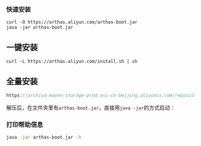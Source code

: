 ### 快速安装

```
curl -O https://arthas.aliyun.com/arthas-boot.jar
java -jar arthas-boot.jar
```





## 一键安装

```
curl -L https://arthas.aliyun.com/install.sh | sh
```



## 全量安装

```java
https://archiva-maven-storage-prod.oss-cn-beijing.aliyuncs.com/repository/central/com/taobao/arthas/arthas-packaging/3.6.1/arthas-packaging-3.6.1-bin.zip?Expires=1652839996&OSSAccessKeyId=LTAIfU51SusnnfCC&Signature=DrOrNOwZArUvnI5ljtI14IJfE6c%3D
```



解压后，在文件夹里有`arthas-boot.jar`，直接用`java -jar`的方式启动：





### 打印帮助信息

```sh
java -jar arthas-boot.jar -h
```




